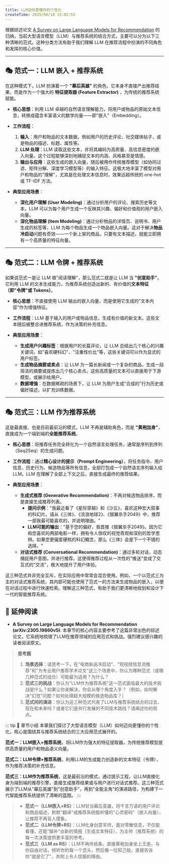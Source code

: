 ```yaml
---
title: LLM迈向更懂你的个性化
createTime: 2025/06/18 15:02:53
---
```



根据综述论文 [A Survey on Large Language Models for Recommendation](https://arxiv.org/abs/2305.19860) 的归纳，当前大型语言模型（LLM）与推荐系统的结合方式，主要可以分为以下三种清晰的范式。这种分类方法有助于我们理解 LLM 在推荐流程中扮演的不同角色和发挥的核心价值。

---

## 🎭 范式一：LLM 嵌入 + 推荐系统

在这种模式下，LLM 扮演着一个 **"幕后英雄"** 的角色，它本身不直接产出推荐结果，而是作为一个强大的 **特征提取器 (Feature Extractor)** ，为传统的推荐系统赋能。


*   **核心思想**：利用 LLM 卓越的自然语言理解能力，将用户或物品的原始文本信息，转换成蕴含丰富语义的数学向量——即"嵌入"（Embedding）。
*   **工作流程**：
    1.  **输入**：用户和物品的文本数据，例如用户的历史评论、社交媒体帖子，或是物品的描述、标题、属性等。
    2.  **LLM 处理**：LLM 读取这些文本，并将其编码为高质量、高信息密度的嵌入向量。这个过程能够深刻地捕捉文本的内涵、风格甚至是情感。
    3.  **输出与应用**：这些生成的嵌入向量，随后被用作传统推荐模型（如协同过滤、矩阵分解、深度学习模型等）的输入特征。这极大地丰富了模型对用户和物品的"理解"，尤其是在处理文本信息时，效果远超传统的 one-hot 或 TF-IDF 方法。

*   **典型应用场景**：
    *   **深化用户理解 (User Modeling)**：通过分析用户的评论、搜索历史等文本，LLM 可以为每个用户生成一个反映其兴趣、偏好和价值观的用户嵌入向量。
    *   **深化物品理解 (Item Modeling)**：通过分析物品的详情页、说明书、用户生成的标签等，LLM 为每个物品生成一个物品嵌入向量。这对于解决**物品冷启动**问题有奇效——一个新上架的商品，只要有文本描述，就能立即拥有一个高质量的特征向量。

---

## 🎭 范式二：LLM 令牌 + 推荐系统

如果说范式一是让 LLM 做"阅读理解"，那么范式二就是让 LLM 当 **"创意助手"**。它利用 LLM 的文本生成能力，为推荐系统创造出新的、有价值的**文本特征（即"令牌"或 Tokens）**。

*   **核心思想**：不直接使用 LLM 输出的嵌入向量，而是使用它生成的"文本内容"作为增强特征。
*   **工作流程**：LLM 基于输入的用户或物品信息，生成有价值的新文本。这些文本随后被整合进推荐系统，作为决策的补充信息。

*   **典型应用场景**：
    *   **生成用户兴趣标签**：根据用户的长篇评论，让 LLM 总结出几个核心的兴趣关键词，如"喜欢硬科幻"、"注重性价比"等，这些关键词可以作为显式的用户标签。
    *   **生成物品摘要或卖点**：让 LLM 为一篇长新闻或一个复杂的商品，生成一段简洁的摘要或提炼出几个核心卖点。这些高质量的文本可以直接用于下游模型，或展示给用户。
    *   **数据增强**：在数据稀疏的场景下，让 LLM 为用户生成"合成的"行为历史或偏好描述，以扩充训练数据。

---

## 🎭 范式三：LLM 作为推荐系统

这是最直接、也是目前最前沿的模式，LLM 不再是辅助角色，而是 **"黄袍加身"**，直接成为一个端到端的**全能推荐系统**。

*   **核心思想**：将推荐任务完全转化为一个自然语言处理任务，通常是序列到序列（Seq2Seq）的生成问题。
*   **工作流程**：通过**精心设计的提示（Prompt Engineering）**，将任务指令、用户信息、历史行为、候选物品等所有信息，全部打包成一个自然语言序列输入给 LLM。LLM 在理解了全部上下文之后，直接生成最终的推荐结果。

*   **典型应用场景**：
    *   **生成式推荐 (Generative Recommendation)**：不再对候选物品排序，而是直接生成推荐列表。
        *   **提问示例**："我最近看了《星际穿越》和《沙丘》，喜欢这种宏大叙事的科幻片。请从《三体》、《流浪地球2》、《银翼杀手2049》中，推荐一部我最可能喜欢的，并说明理由。"
        *   **LLM可能的输出**："基于您的偏好，我首推《银翼杀手2049》。因为它和您喜欢的两部电影一样，拥有令人惊叹的视觉奇观和深刻的哲学思辨。如果您更偏爱硬核的科幻概念，那么《三体》会是下一个不错的选择。"
    *   **对话式推荐 (Conversational Recommendation)**：通过多轮对话，动态捕捉用户意图，并进行推荐。这使得推荐过程从一次性的"推送"变成了交互式的"交流"，极大地提升了用户体验。

这三种范式并非完全互斥，在实际应用中常常会混合使用。例如，一个以范式三为主的对话式推荐系统，其内部可能也使用了范式一的方法来生成物品的嵌入，以便在对话过程中进行快速检索。理解这三种范式，有助于我们更清晰地规划和设计下一代的智能推荐系统。

## 📖 延伸阅读

*   **A Survey on Large Language Models for Recommendation (arXiv:2305.19860v5)**: 本章节的核心内容主要参考了这篇非常出色的综述论文，它系统地梳理了LLM在推荐领域的应用范式和挑战。强烈建议感兴趣的读者阅读原文。

> **思考题**
> 1.  **场景选择**：请思考一下，在"电商新品冷启动"、"短视频信息流推荐"和"为专业用户推荐学术论文"这三个场景中，你认为哪种范式（或哪几种范式的组合）可能最为适用？为什么？
> 2.  **范式三的挑战**：你认为"LLM作为推荐系统"这一范式面临最大的技术挑战是什么？如果让你来解决，你会从哪个角度入手？（例如，如何解决"幻觉"问题？如何处理超大规模的候选物品库？）
> 3.  **范式间的演进**：你认为这三种范式代表了LLM与推荐系统结合的过去、现在和未来吗？或者它们是并行发展的不同技术路线？请阐述你的观点。

::: tip 🎉 章节小结
本章我们探讨了大型语言模型（LLM）如何迈向更懂你的个性化，核心是围绕其与推荐系统结合的三大应用范式展开的。

**范式一：LLM嵌入+推荐系统**，将LLM作为强大的特征提取器，为传统推荐模型提供高质量的用户和物品语义向量。

**范式二：LLM令牌+推荐系统**，利用LLM的生成能力创造新的文本特征（令牌），作为推荐决策的补充信息。

**范式三：LLM作为推荐系统**，这是最前沿的模式，通过提示工程，让LLM直接化身为端到端的推荐引擎，直接生成推荐结果或与用户进行对话式推荐。这三种范式展示了LLM从"幕后英雄"到"创意助手"，再到"全能主角"的演进路径，为构建下一代智能推荐系统提供了清晰的蓝图。
:::


> *   **范式一（LLM嵌入+RS）**：LLM甘当幕后英雄，将千言万语的用户评论和商品描述，默默"翻译"成推荐系统能听懂的"心灵密码"（嵌入向量），让推荐不再盲人摸象。
> *   **范式二（LLM令牌+RS）**：LLM化身创意军师，面对零散信息，不仅能看懂，还能"脑补"出新的情报（生成文本特征），为主帅（推荐系统）的每一次决策提供更丰富的参考。
> *   **范式三（LLM as RS）**：LLM不再传纸条，直接黄袍加身坐上王座，与你自由对话，倾听你的每一个念头，然后像一位知己般，直接告诉你"就是它了"，并附上令人信服的理由。

